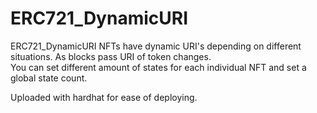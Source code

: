 # ERC721_DynamicURI
ERC721_DynamicURI NFTs have dynamic URI's depending on different situations. As blocks pass URI of token changes.  
You can set different amount of states for each individual NFT and set a global state count.

Uploaded with hardhat for ease of deploying.
